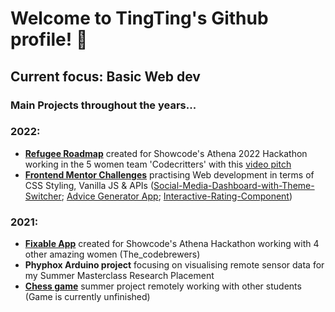 # Welcome to TingTing's Github profile! :wave:
**Current focus:** Basic Web dev
---

### Main Projects throughout the years...
### 2022:
- [**Refugee Roadmap**](https://m-chan.github.io/Athena-Hack-2022/) created for Showcode's Athena 2022 Hackathon working in the 5 women team 'Codecritters' with this [video pitch](https://youtu.be/EDl54dMu6mI)
- [**Frontend Mentor Challenges**](https://www.frontendmentor.io/profile/M-Chan) practising Web development in terms of CSS Styling, Vanilla JS & APIs ([Social-Media-Dashboard-with-Theme-Switcher](https://m-chan.github.io/Social-Media-Dashboard-with-Theme-Switcher/); [Advice Generator App](https://m-chan.github.io/Advice-Generator-App/); [Interactive-Rating-Component](https://m-chan.github.io/Interactive-Rating-Component/))


### 2021:
- [**Fixable App**](https://devpost.com/software/fixable-community-powered-repair-app) created for Showcode's Athena Hackathon working with 4 other amazing women (The_codebrewers)
- **Phyphox Arduino project** focusing on visualising remote sensor data for my Summer Masterclass Research Placement
- [**Chess game**](https://m-chan.github.io/online-chess/) summer project remotely working with other students (Game is currently unfinished)

